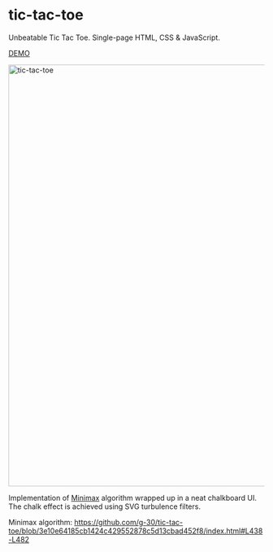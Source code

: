 # tic-tac-toe
Unbeatable Tic Tac Toe. Single-page HTML, CSS &amp; JavaScript.

[DEMO](https://g-30.github.io/tic-tac-toe/)

<img width="830" alt="tic-tac-toe" src="https://github.com/g-30/tic-tac-toe/assets/8287493/5dd43d69-1f90-4d90-aacd-be865b4009df">

Implementation of [Minimax](https://en.wikipedia.org/wiki/Minimax) algorithm wrapped up in a neat chalkboard UI. The chalk effect is achieved using SVG turbulence filters.

Minimax algorithm:
https://github.com/g-30/tic-tac-toe/blob/3e10e64185cb1424c429552878c5d13cbad452f8/index.html#L438-L482
